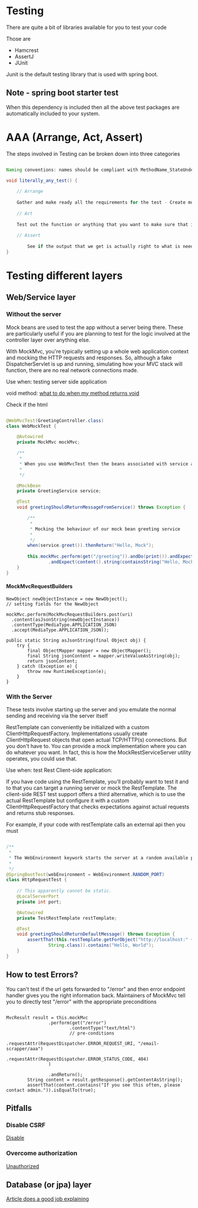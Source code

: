 # Testing

There are quite a bit of libraries available for you to test your code

Those are 
- Hamcrest
- AssertJ
- JUnit

Junit is the default testing library that is used with spring boot.

## Note - spring boot starter test

When this dependency is included then all the above test packages are automatically included to your system.

# AAA (Arrange, Act, Assert)

The steps involved in Testing can be broken down into three categories

```java

Naming conventions: names should be compliant with MethodName_StateUnderTest_ExpectedBehavior

void literally_any_test() {
    
    // Arrange
    
    Gather and make ready all the requirements for the test - Create mock beans (scroll down to know more)
    
    // Act
    
    Test out the function or anything that you want to make sure that it works alright
        
    // Assert
        
        See if the output that we get is actually right to what is needed
}

```

# Testing different layers

## Web/Service layer

### Without the server

Mock beans are used to test the app without a server being there. These are particularly useful if you are planning to test for the logic involved at the controller layer over anything else.

With MockMvc, you're typically setting up a whole web application context and mocking the HTTP requests and responses. So, although a fake DispatcherServlet is up and running, simulating how your MVC stack will function, there are no real network connections made.

Use when: testing server side application

void method: [what to do when my method returns void](notes/void_method.html)

Check if the html

```java

@WebMvcTest(GreetingController.class)
class WebMockTest {

	@Autowired
	private MockMvc mockMvc;

    /**
     * 
     * When you use WebMvcTest then the beans associated with service and stuff or anything are not injected automatically into this bean, you have to mock or define their behaviour yourself.
     * 
     */

    @MockBean
	private GreetingService service;

	@Test
	void greetingShouldReturnMessageFromService() throws Exception {

        /**
         * 
         * Mocking the behaviour of our mock bean greeting service
         * 
         */
        when(service.greet()).thenReturn("Hello, Mock");
		
        this.mockMvc.perform(get("/greeting")).andDo(print()).andExpect(status().isOk())
				.andExpect(content().string(containsString("Hello, Mock")));
	}
}

```

#### MockMvcRequestBuilders

```
NewObject newObjectInstance = new NewObject();
// setting fields for the NewObject  

mockMvc.perform(MockMvcRequestBuilders.post(uri)
  .content(asJsonString(newObjectInstance))
  .contentType(MediaType.APPLICATION_JSON)
  .accept(MediaType.APPLICATION_JSON));

```

```
public static String asJsonString(final Object obj) {
    try {
        final ObjectMapper mapper = new ObjectMapper();
        final String jsonContent = mapper.writeValueAsString(obj);
        return jsonContent;
    } catch (Exception e) {
        throw new RuntimeException(e);
    }
}  

```

### With the Server

These tests involve starting up the server and you emulate the normal sending and receiving via the server itself

RestTemplate can conveniently be initialized with a custom ClientHttpRequestFactory. Implementations usually create ClientHttpRequest objects that open actual TCP/HTTP(s) connections. But you don't have to. You can provide a mock implementation where you can do whatever you want. In fact, this is how the MockRestServiceServer utility operates, you could use that.

Use when: test Rest Client-side application:

If you have code using the RestTemplate, you’ll probably want to test it and to that you can target a running server or mock the RestTemplate. The client-side REST test support offers a third alternative, which is to use the actual RestTemplate but configure it with a custom ClientHttpRequestFactory that checks expectations against actual requests and returns stub responses.

For example, if your code with restTemplate calls an external api then you must

```java

/**
 * 
 * The WebEnvironment keywork starts the server at a random available port so it doesnt clash with anything
 * 
 */
@SpringBootTest(webEnvironment = WebEnvironment.RANDOM_PORT)
class HttpRequestTest {
    
    // This apparently cannot be static.
	@LocalServerPort
	private int port;

	@Autowired
	private TestRestTemplate restTemplate;

	@Test
	void greetingShouldReturnDefaultMessage() throws Exception {
		assertThat(this.restTemplate.getForObject("http://localhost:" + port + "/",
				String.class)).contains("Hello, World");
	}
}

```

## How to test Errors?

You can't test if the url gets forwarded to "/error" and then error endpoint handler gives you the right information back. Maintainers of MockMvc tell you to directly test "/error" with the appropriate preconditions

```

MvcResult result = this.mockMvc
                .perform(get("/error")
                        .contentType("text/html")
                        // pre-conditions
                        .requestAttr(RequestDispatcher.ERROR_REQUEST_URI, "/email-scrapper/aaa")
                        .requestAttr(RequestDispatcher.ERROR_STATUS_CODE, 404)
                )

                .andReturn();
        String content = result.getResponse().getContentAsString();
        assertThat(content.contains("If you see this often, please contact admin.")).isEqualTo(true);

```

## Pitfalls

### Disable CSRF

[Disable](notes/csrf.html)

### Overcome authorization

[Unauthorized](notes/unauthorized.html)

## Database (or jpa) layer

[Article does a good job explaining](notes/jpa_testing.html)